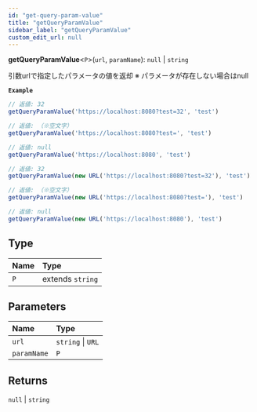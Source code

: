 ```yaml
---
id: "get-query-param-value"
title: "getQueryParamValue"
sidebar_label: "getQueryParamValue"
custom_edit_url: null
---
```


**getQueryParamValue**<`P`\>(`url`, `paramName`): ``null`` \| `string`

引数urlで指定したパラメータの値を返却
※ パラメータが存在しない場合はnull

**`Example`**

```ts
// 返値: 32
getQueryParamValue('https://localhost:8080?test=32', 'test')

// 返値: （※空文字）
getQueryParamValue('https://localhost:8080?test=', 'test')

// 返値: null
getQueryParamValue('https://localhost:8080', 'test')

// 返値: 32
getQueryParamValue(new URL('https://localhost:8080?test=32'), 'test')

// 返値: （※空文字）
getQueryParamValue(new URL('https://localhost:8080?test='), 'test')

// 返値: null
getQueryParamValue(new URL('https://localhost:8080'), 'test')
```

## Type

| Name | Type |
| :------ | :------ |
| `P` | extends `string` |

## Parameters

| Name | Type |
| :------ | :------ |
| `url` | `string` \| `URL` |
| `paramName` | `P` |

## Returns

``null`` \| `string`
